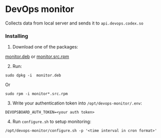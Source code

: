 # DevOps monitor

Collects data from local server and sends it to `api.devops.codex.so`

### Installing

1. Download one of the packages:

[monitor.deb](monitor.deb) or [monitor.src.rpm](monitor-1-1.src.rpm)

2. Run:

```shell
sudo dpkg -i  monitor.deb
``` 
   Or

```shell
sudo rpm -i monitor*.src.rpm
```
3. Write your authentication token into `/opt/devops-monitor/.env`:

```shell
DEVOPSBOARD_AUTH_TOKEN=<your auth token>
```

4. Run `configure.sh` to setup monitoring:

```shell
/opt/devops-monitor/configure.sh -p '<time interval in cron format>'
```
